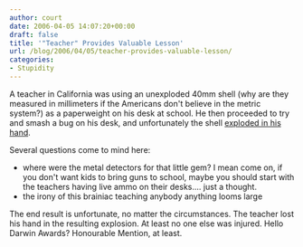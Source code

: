 ```yaml
---
author: court
date: 2006-04-05 14:07:20+00:00
draft: false
title: '"Teacher" Provides Valuable Lesson'
url: /blog/2006/04/05/teacher-provides-valuable-lesson/
categories:
- Stupidity
---
```


A teacher in California was using an unexploded 40mm shell (why are they measured in millimeters if the Americans don't believe in the metric system?) as a paperweight on his desk at school.  He then proceeded to try and smash a bug on his desk, and unfortunately the shell [exploded in his hand](http://www.cnn.com/2006/US/04/04/paperweight.explosion.ap/index.html?section=cnn_topstories). 

Several questions come to mind here:
- where were the metal detectors for that little gem?  I mean come on, if you don't want kids to bring guns to school, maybe you should start with the teachers having live ammo on their desks....  just a thought.
- the irony of this brainiac teaching anybody anything looms large

The end result is unfortunate, no matter the circumstances.  The teacher lost his hand in the resulting explosion.  At least no one else was injured.  Hello Darwin Awards?  Honourable Mention, at least.
